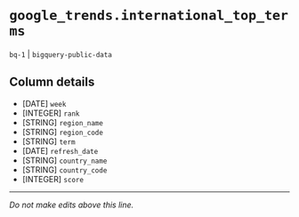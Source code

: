 # `google_trends.international_top_terms`
`bq-1` | `bigquery-public-data`

## Column details
* [DATE]      `week`
* [INTEGER]   `rank`
* [STRING]    `region_name`
* [STRING]    `region_code`
* [STRING]    `term`
* [DATE]      `refresh_date`
* [STRING]    `country_name`
* [STRING]    `country_code`
* [INTEGER]   `score`

-------------------------------------------------------------------------------
*Do not make edits above this line.*
